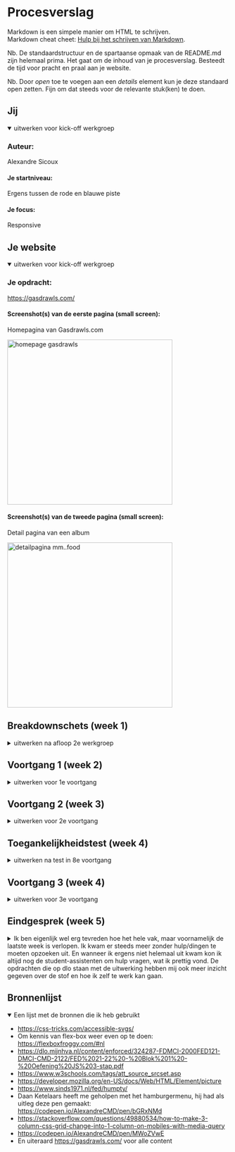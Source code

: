 # Procesverslag
Markdown is een simpele manier om HTML te schrijven.  
Markdown cheat cheet: [Hulp bij het schrijven van Markdown](https://github.com/adam-p/markdown-here/wiki/Markdown-Cheatsheet).

Nb. De standaardstructuur en de spartaanse opmaak van de README.md zijn helemaal prima. Het gaat om de inhoud van je procesverslag. Besteedt de tijd voor pracht en praal aan je website.

Nb. Door *open* toe te voegen aan een *details* element kun je deze standaard open zetten. Fijn om dat steeds voor de relevante stuk(ken) te doen.





## Jij

<details open>
<summary>uitwerken voor kick-off werkgroep</summary>

### Auteur:
Alexandre Sicoux				

#### Je startniveau:
Ergens tussen de rode en blauwe piste 

#### Je focus:
Responsive
 
</details>





## Je website

<details open>
<summary>uitwerken voor kick-off werkgroep</summary>

### Je opdracht:
https://gasdrawls.com/

#### Screenshot(s) van de eerste pagina (small screen): 
Homepagina van Gasdrawls.com

<img src="images/screenshot.homepage.png" width="375px" alt="homepage gasdrawls">

#### Screenshot(s) van de tweede pagina (small screen):
Detail pagina van een album

<img src="images/screenshot.detailpagina.png" width="375px" alt="detailpagina mm..food">
 
</details>





## Breakdownschets (week 1)

<details>
<summary>uitwerken na afloop 2e werkgroep</summary>

### de hele pagina: 
<img src="images/breakdown-homepagina-01.png" width="375px" alt="breakdown van de hele pagina met details">

### 2e pagina : 
<img src="images/breakdown-detailpagina.png" width="375px" alt="breakdown van detailpagina">

### dynamisch deel (menu): 
<img src="images/dynamisch-deel.png" width="375px" alt="breakdown van menu">

</details>





## Voortgang 1 (week 2)

<details>
<summary>uitwerken voor 1e voortgang</summary>

### Stand van zaken
hier dit ging goed & dit was lastig (neem ook screenshots op van delen van je website en code)
Het opstellen van de html die ik had gemaakt aan de hand van de breakdownschets ging goed. Ook 
is het gelukt om al wat basic styling toe te voegen, bijvoorbeeld het toevoegen van het lettertype
en het positioneren van de producten (featured merch & featured music) mbv flex-wrap: wrap;. 

### Verslag van meeting
hier na afloop snel de uitkomsten van de meeting vastleggen

- html is goed opgebouwd
- voor het uitleggen van een svg krijg je ophoging
- header: aline items center, span op de shopping- en search-icon, 
- toch de grootste images gebruiken, en deze dan verkleinen. 
- geen position absolute in de header gebruiken
- flex-gap op container of grid gebruiken voor ruimte tussen de 
 verschillende producten. 
- header position fixed voor gebruiken. 

</details>

## Voortgang 2 (week 3)

<details>
<summary>uitwerken voor 2e voortgang</summary>

### Stand van zaken
hier dit ging goed & dit was lastig (neem ook screenshots op van delen van je website en code)
 
Ik heb deze week veel geprobeerd te doen en het ging niet altijd even goed, ik heb geprobeerd een 
hamburger menu te maken en met de tuturial van dlo kwam ik er nog niet helemaal uit. Na wat hulp van
de student-assistent en de docent ben ik er wel uitgekomen. 
 
<img src="images/hamburger-menu-voortgang.png" width="375px" alt="hamburger menu uitgeklapt">
<img src="images/code-hamburger-menu.png" width="375px" alt="code hamburger menu html & css">
<img src="images/hamburger-menu-java.png" width="375px" alt="hamburger menu java">

### Punten waar ik feedback op zou willen/vragen over heb
                                                        
- Het plaatsen van de mask afbeelding in de header
- Hoe ik het moet doen met het vervangen van de iframes met afbeeldingen, verschillende afbeeldingen
  voor verschillende groottes van het scherm misschien? Met behulp van media queries? 
- Fixed header position lukt niet zonder alles van plek te veranderen.
                                                              
### Verslag van meeting
hier na afloop snel de uitkomsten van de meeting vastleggen

- div om de icons van shopping en search veranderen in een ul
- source set op de img, meerdere images voor verschillende groottes
- align self of transform op de mask om deze in het midden te positioneren
- 2e pagina niet vergeten
- op het laatst nog opschonen waar nodig
 

</details>


## Toegankelijkheidstest (week 4)

<details>
<summary>uitwerken na test in 8e voortgang</summary>

### Bevindingen
Lijst met je bevindingen die in de test naar voren kwamen:
 - wanneer je op buttons zoals het hamburgermenu (oftewel buttons zonder tekst) klikt weet je niet wat voor button het is 
   bij het gebruik van een screenreader
 - De focus tijdens het tabben is vaak nog niet helemaal duidelijk, voornamelijk bij de 
   'view all' button niet. 
 - Wanneer je begint te tabben op de pagina tab je ook naar de links in het hamburgermenu wanneer deze niet zichtbaar is.

#### Tab op buttons zonder tekst 
wanneer je op buttons zoals het hamburgermenu klikt weet je niet wat voor button het is 
bij het gebruik van een screenreader

Hoe het opgelost kan worden: 
met behulp van 'aria-label' kan je elementen een tekst meegeven die screenreaders gebruiken 
om het element te beschrijven.  

#### Focus niet altijd duidelijk 
De focus tijdens het tabben is vaak nog niet helemaal duidelijk, voornamelijk bij de 
'view all' button niet. 

Hoe het opgelost kan worden:
in de css moet ik nog even een aantal elementen een goede styling geven voor de :focus, 
de focus moet zodanig anders zijn van de default state dat het duidelijk te zien is wanneer
er op het element getabbed wordt. 
hieronder is het momentele verschil tussen de default- en focus-state te zien:
 
<img src="images/before-focus-button.png" width="150px" alt="button before focus">
<img src="images/after-focus-button2.png" width="150px" alt="button after focus">


#### tabben naar links in het hamburgermenu wanneer deze niet zichtbaar zijn. 
Wanneer je begint te tabben op de pagina tab je ook naar de links in het hamburgermenu wanneer deze niet zichtbaar is.

Hoe het opgelost kan worden:
Ik heb hier kort even met de docent over gehad en eigenlijk moet dit helemaal niet opgelost worden, blinden willen namelijk
wel de links in de navigatie weten. Als dit toch zou moeten worden opgelosten worden dan is dit mogelijk met 'tab-index'.

</details>


## Voortgang 3 (week 4)

<details>
 
<summary>uitwerken voor 3e voortgang</summary>

### Stand van zaken
Ik heb deze week weer veel progressie gemaakt, wel liep ik tegen een aantal obstakels aan. Gelukkig heeft de student-assistent 
mij weer goed verder kunnen helpen. 

Dit ging er goed:
- het gebruiken van het picture element in combinatie met srcset en img om verschillende foto's te hebben voor verschillende 
 schermgroottes. 
 Daarvoor hieronder de code:
 <img src="images/code-picture-srcset.png" width="250px" alt="code picture srcset">

 Dit ging er lastiger:
- het goed positioneren van foto met hiernaast de rest van de content/beschrijving van het product. En dat de rest van de content bij 
  verkleining van het scherm ook onder de foto terecht komt. 
  Het resultaat wat ik samen met wat hulp van de student-assistent heb bereikt is hieronder te zie:
 
  <img src="images/detailpagina-ss-progress.png" width="250px" alt="detailpagina grid">
 
  Dit ga ik toch nog moeten veranderen, momenteel maak ik namelijk gebruik van dit als code voor de grid : 'grid-template-columns: repeat(auto-fit, minmax(30em, 1fr));'
  alleen dan kan ik niet nog de columns individueel groter of kleiner maken, wat ik dus ga doen is dit vervangen met media queries. Op deze manier zou het wel moeten 
  lukken.
- Ook heb ik het probleem dat mijn ordered list op een klein scherm de nummers niet toont. Ik denk dat dit simpelweg op te lossen is door een margin of padding left toe 
  te voegen, maar di weet ik nog niet zeker. Ik heb namelijk nog niet de mogelijkheid gekregen om dit element te stylen.
 
- het centreren van de neppe Youtube players wanneer deze in 1 column zijn was mij ook niet gelukt. Uiteindelijk bleek de oplossing toch erg simpel namelijk alleen maar 
  de lijn code 'place-self: center;'
 



### Verslag van meeting
hier na afloop snel de uitkomsten van de meeting vastleggen

- Het centreren van de mask in de header kan je doen door de button van het hamburgermenu een beetje margin-right te geven.
- Dat het niet goed werkt op iphone 5/se grootte komt door de code 'grid-template-columns: repeat(auto-fit, minmax(10em, 1fr));' , dit is op te lossen door 
  media queries te gebruiken. -> media query(1px 1fr) en dan op 320px breedte (grootte vh scherm) aanpassen naar 10em 1fr.
- Aria-labels gebruiken voor de svg, kijken naar artikel: https://css-tricks.com/accessible-svgs/
- De grid-template-columns: repeat(auto-fit, minmax(30em, 1fr)); op de detailpagina vervangen met een media query dan werkt de img wel normaal en kan je ook 
  de img meer ruimte geven ten opzichte van de tekst die hiernaast moet komen te staan.
- Nog even goed het beoordelingsformulier bekijken om te kijken of ik iets heb gemist.
- Niet vergeten dat ik ophoging kan krijgen als ik svg's kan uitleggen. 

</details>





## Eindgesprek (week 5)

<details>
<summary> Ik ben eigenlijk wel erg tevreden hoe het hele vak, maar voornamelijk de laatste week is verlopen. Ik kwam er steeds meer zonder hulp/dingen te moeten
opzoeken uit. En wanneer ik ergens niet helemaal uit kwam kon ik altijd nog de student-assistenten om hulp vragen, wat ik prettig vond. De opdrachten die op dlo
staan met de uitwerking hebben mij ook meer inzicht gegeven over de stof en hoe ik zelf te werk kan gaan. 
 </summary>

### Stand van zaken
Er zijn een aantal dingen geweest waar ik kort mee vast liep, gelukkig is alles uiteindelijk wel gelut hieronder is hier een korte opsomming van gemaakt.
- Het goed opmaken van de scrollbar op de detailpagina. Ik had eerst een regel code waarmee ik probeerde de gehele scrollbar mbv flex-box op groot scherm te 
 centreren. Het probleem hiermee was alleen dat als ik terug ging naar een klein scherm dat de scrollbar dan in het midden zou beginnen en dat hierdoor niet 
 alle elementen zichtbaar zouden zijn, zelfs wanneer je naar links of rechts scrolled. De oplossing was dus zo simpel als 'justify-content: center;' te verwijderen.
 <img src="images/scrollbar-code.png" width="600px" alt="scrollbar met bijhorende code">
 
- Het vastzetten van album cover foto op de detailpagina. Ik wist in dit geval wel al met welke tools ik alles kon oplossen maar toch lukte het niet helemaal. 
 Ik was van plan de section (laten we deze 'section 1' noemen) waarin de img zich bevond position: sticky; mee te geven. Op deze manier wilde ik er voor zorgen dat de img steeds in beeld bleef tijdens het scrollen en daarna samen met de content uit de parent van section 1 weer samen weg te scrollen is. Dit idee leed tot een aantal problemen, zo plaatsde de afbeelding zich boven de header en bleek het dat ik niet 'section 1' moest selecteren maar de img zelf. Samen met Juul Vrasdonk ben ik er wel goed uitgekomen. Samen zijn we er achter gekomen welk element we position sticky moesten geven en de oplossing voor dat de afbeelding zich boven de header plaatsde wist ik al. Dit is uiteraad te fixen met z-index. 
 <img src="images/sticky-code.png" width="600px" alt="img met position sticky en de bijbehorende code">

- Ik had voor deze week nog geen media qeury gebruikt. Ik dacht dat het allemaal erg lastig zou zijn, maar ik vond het juist duidelijk en goed gaan. Ik heb er ook veel    gebruik van kunnen maken. 
 
- Ook heb ik weer gebruik gemaakt van picture en source dit heb ik gebruikt voor de afbeeldingen in de scrollbar. Zo zijn de afbeeldingen zowel op desktop als op mobile de juiste grootte. 
 
- Ik had voorheen in het algemeen nog wel een beetje moeite met de juiste selectors kiezen, deze week vond ik dit heel snel gaan en had ik in één keer vaak al het juiste element geselecteerd zonder gebruik te maken van classes. Hier was ik wel blij mee.
 
- Ik heb deze week ook nogmaals gechecked of alles toegankelijk was en naar mijn mening is dat het wel. Ik heb niet echt de states gestyled aangezien ik de keuze heb gemaakt voor de responsive kant, ondanks dat heb ik er wel rekening mee gehouden dat alles toegankelijk bleef. Zo heb ik hier en daar bv aria-hidden='true' en aria-label='...'
 
### Screenshot(s)

hier screenshots van mijn eindresultaat voor desktop-scherm

 <img src="images/homepage-fullscreen.png" alt="foto van het volledige scherm van de homepagina op desktop formaat">
 <img src="images/detailpagina-fullscreen.png" alt="foto van het volledige scherm van de detailpagina op desktop formaat">
 
hier screenshots van mijn eindresultaat voor mobiel-scherm
 
 <img src="images/homepage-mobile.png" alt="foto van het volledige scherm van de homepagina op mobiel formaat">
 <img src="images/detailpagina-mobile.png" alt="foto van het volledige scherm van de detailpagina op mobiel formaat">
 
 
</details>

## Bronnenlijst

<details open>
<summary>Een lijst met de bronnen die ik heb gebruikt</summary>

- https://css-tricks.com/accessible-svgs/
- Om kennis van flex-box weer even op te doen: https://flexboxfroggy.com/#nl 
- https://dlo.mijnhva.nl/content/enforced/324287-FDMCI-2000FED121-DMCI-CMD-2122/FED%2021-22%20-%20Blok%201%20-%20Oefening%20JS%203-stap.pdf
- https://www.w3schools.com/tags/att_source_srcset.asp
- https://developer.mozilla.org/en-US/docs/Web/HTML/Element/picture
- https://www.sinds1971.nl/fed/humpty/
- Daan Ketelaars heeft me geholpen met het hamburgermenu, hij had als uitleg deze pen gemaakt: https://codepen.io/AlexandreCMD/pen/bGRxNMd 
- https://stackoverflow.com/questions/49880534/how-to-make-3-column-css-grid-change-into-1-column-on-mobiles-with-media-query
- https://codepen.io/AlexandreCMD/pen/MWoZVwE 
- En uiteraard https://gasdrawls.com/ voor alle content

</details>
